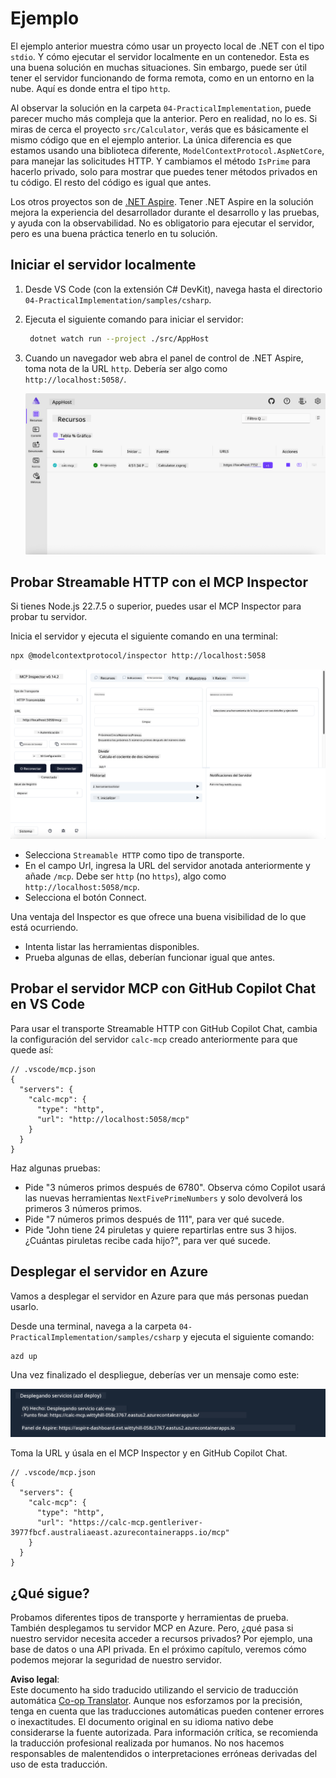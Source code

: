 <!--
CO_OP_TRANSLATOR_METADATA:
{
  "original_hash": "0bc7bd48f55f1565f1d95ccb2c16f728",
  "translation_date": "2025-07-13T23:03:17+00:00",
  "source_file": "04-PracticalImplementation/samples/csharp/README.md",
  "language_code": "es"
}
-->
# Ejemplo

El ejemplo anterior muestra cómo usar un proyecto local de .NET con el tipo `stdio`. Y cómo ejecutar el servidor localmente en un contenedor. Esta es una buena solución en muchas situaciones. Sin embargo, puede ser útil tener el servidor funcionando de forma remota, como en un entorno en la nube. Aquí es donde entra el tipo `http`.

Al observar la solución en la carpeta `04-PracticalImplementation`, puede parecer mucho más compleja que la anterior. Pero en realidad, no lo es. Si miras de cerca el proyecto `src/Calculator`, verás que es básicamente el mismo código que en el ejemplo anterior. La única diferencia es que estamos usando una biblioteca diferente, `ModelContextProtocol.AspNetCore`, para manejar las solicitudes HTTP. Y cambiamos el método `IsPrime` para hacerlo privado, solo para mostrar que puedes tener métodos privados en tu código. El resto del código es igual que antes.

Los otros proyectos son de [.NET Aspire](https://learn.microsoft.com/dotnet/aspire/get-started/aspire-overview). Tener .NET Aspire en la solución mejora la experiencia del desarrollador durante el desarrollo y las pruebas, y ayuda con la observabilidad. No es obligatorio para ejecutar el servidor, pero es una buena práctica tenerlo en tu solución.

## Iniciar el servidor localmente

1. Desde VS Code (con la extensión C# DevKit), navega hasta el directorio `04-PracticalImplementation/samples/csharp`.
1. Ejecuta el siguiente comando para iniciar el servidor:

   ```bash
    dotnet watch run --project ./src/AppHost
   ```

1. Cuando un navegador web abra el panel de control de .NET Aspire, toma nota de la URL `http`. Debería ser algo como `http://localhost:5058/`.

   ![Panel de control de .NET Aspire](../../../../../translated_images/dotnet-aspire-dashboard.0a7095710e9301e90df2efd867e1b675b3b9bc2ccd7feb1ebddc0751522bc37c.es.png)

## Probar Streamable HTTP con el MCP Inspector

Si tienes Node.js 22.7.5 o superior, puedes usar el MCP Inspector para probar tu servidor.

Inicia el servidor y ejecuta el siguiente comando en una terminal:

```bash
npx @modelcontextprotocol/inspector http://localhost:5058
```

![MCP Inspector](../../../../../translated_images/mcp-inspector.c223422b9b494fb4a518a3b3911b3e708e6a5715069470f9163ee2ee8d5f1ba9.es.png)

- Selecciona `Streamable HTTP` como tipo de transporte.
- En el campo Url, ingresa la URL del servidor anotada anteriormente y añade `/mcp`. Debe ser `http` (no `https`), algo como `http://localhost:5058/mcp`.
- Selecciona el botón Connect.

Una ventaja del Inspector es que ofrece una buena visibilidad de lo que está ocurriendo.

- Intenta listar las herramientas disponibles.
- Prueba algunas de ellas, deberían funcionar igual que antes.

## Probar el servidor MCP con GitHub Copilot Chat en VS Code

Para usar el transporte Streamable HTTP con GitHub Copilot Chat, cambia la configuración del servidor `calc-mcp` creado anteriormente para que quede así:

```jsonc
// .vscode/mcp.json
{
  "servers": {
    "calc-mcp": {
      "type": "http",
      "url": "http://localhost:5058/mcp"
    }
  }
}
```

Haz algunas pruebas:

- Pide "3 números primos después de 6780". Observa cómo Copilot usará las nuevas herramientas `NextFivePrimeNumbers` y solo devolverá los primeros 3 números primos.
- Pide "7 números primos después de 111", para ver qué sucede.
- Pide "John tiene 24 piruletas y quiere repartirlas entre sus 3 hijos. ¿Cuántas piruletas recibe cada hijo?", para ver qué sucede.

## Desplegar el servidor en Azure

Vamos a desplegar el servidor en Azure para que más personas puedan usarlo.

Desde una terminal, navega a la carpeta `04-PracticalImplementation/samples/csharp` y ejecuta el siguiente comando:

```bash
azd up
```

Una vez finalizado el despliegue, deberías ver un mensaje como este:

![Despliegue exitoso con Azd](../../../../../translated_images/azd-deployment-success.bd42940493f1b834a5ce6251a6f88966546009b350df59d0cc4a8caabe94a4f1.es.png)

Toma la URL y úsala en el MCP Inspector y en GitHub Copilot Chat.

```jsonc
// .vscode/mcp.json
{
  "servers": {
    "calc-mcp": {
      "type": "http",
      "url": "https://calc-mcp.gentleriver-3977fbcf.australiaeast.azurecontainerapps.io/mcp"
    }
  }
}
```

## ¿Qué sigue?

Probamos diferentes tipos de transporte y herramientas de prueba. También desplegamos tu servidor MCP en Azure. Pero, ¿qué pasa si nuestro servidor necesita acceder a recursos privados? Por ejemplo, una base de datos o una API privada. En el próximo capítulo, veremos cómo podemos mejorar la seguridad de nuestro servidor.

**Aviso legal**:  
Este documento ha sido traducido utilizando el servicio de traducción automática [Co-op Translator](https://github.com/Azure/co-op-translator). Aunque nos esforzamos por la precisión, tenga en cuenta que las traducciones automáticas pueden contener errores o inexactitudes. El documento original en su idioma nativo debe considerarse la fuente autorizada. Para información crítica, se recomienda la traducción profesional realizada por humanos. No nos hacemos responsables de malentendidos o interpretaciones erróneas derivadas del uso de esta traducción.